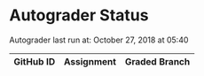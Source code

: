 # Autograder Status
Autograder last run at: October 27, 2018 at 05:40

| GitHub ID | Assignment | Graded Branch |
|-----------|------------|---------------|
